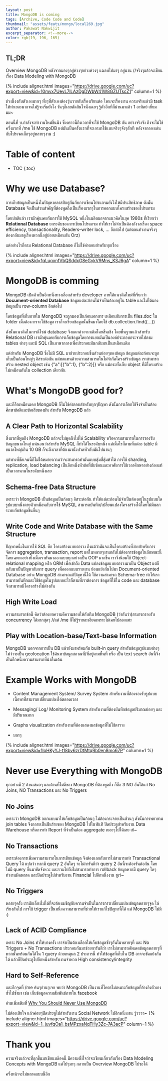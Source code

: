 ```yaml
---
layout: post
title: MongoDB is coming
tags: [Archive, Code Code and Code]
thumbnail: "assets/feats/mongo/local269.jpg"
author: Pakawat Nakwijit
excerpt_separator: <!--more-->
color: rgb(19, 196, 165)
---
```


## TL;DR
Overview MongoDB หลังจากมองๆอยู่ห่างๆอย่างห่วงๆ แฉลบไปมาๆ อยู่นาน //จริงๆแล้วจะเขียนเรื่อง Data Modeling with MongoDB
<!--more-->

{% include aligner.html images="https://drive.google.com/uc?export=view&id=10mvx7UevL7lLAzDgDWbW41W8GZUTscZ1" column=1 %}

ช่วงนี้งงกับตัวเองมากๆ ทั้งๆที่ตัวเองต้องวุ่นวายกับเรื่องเรียนต่อ ไหนจะเรื่องงาน ความจริงแล้วมี task ให้ทำเยอะมากจนไม่รู้จะเริ่มยังไง วันๆก็เลยตัดสินใจนั่งเฉยๆ รู้ตัวอีกทีก็ผ่านมาแล้ว 1 อาทิตย์ เยี่ยมมม~

ตอนนี้ที่ บ.กำลังจะทำงานใหม่ชิ้นนึง ซึ่งคราวนี้ถึงเวลาที่จะใช้ MongoDB กัน อย่างจริงจัง ถึงจะไม่ใช่ครั้งแรกที่ /me ใช้ MongoDB แต่มันเป็นครั้งแรกที่จะเอามาใช้แบบจริงๆจังๆสักที หลังจากลองเล่นกับโปรเจคเล็กๆอยู่หลายๆงาน :)

# Table of content
* TOC
{:toc}

# Why we use Database?

การเก็บข้อมูลเป็นหนึ่งในปัญหาคลาสสิกคู่กันกับการเขียนโปรแกรมยังไงให้มีประสิทธิภาพ ดังนั้น Database จึงเป็นส่วนสำคัญที่ต้องพูดถึงเป็นเรื่องแรกๆในการออกแบบโครงสร้างของโปรแกรม

โดยปกติแล้ว เรามักคุ้นเคยกับการใช้ MySQL หนึ่งในผลิตผลจากแนวคิดในยุค 1980s ที่เรียกว่า **Relational Database** ยกระดับของการเขียนโปรแกรม ทำให้เราไม่จำเป็นต้องกังวลเรื่อง space efficiency, transactionality, Readers–writer lock, ... อีกต่อไป (แต่ตอนทำงานจริงๆ ต้องกลับมาดูเรื่องพวกนี้อยู่บ่อยเหมือนกัน Orz)

แต่อย่างไรก็ตาม Relational Database ก็ไม่ใช่คำตอบสำหรับทุกเรื่อง

{% include aligner.html images="https://drive.google.com/uc?export=view&id=1qLuqxnfVbQSddxG8eGykV9Mns_KSJ6gA" column=1 %}

# MongoDB is comming

MongoDB เปิดตัวเป็นอีกหนึ่งทางเลือกสำหรับ developer ภายใต้แนวคิดใหม่ที่เรียกว่า **Document-oriented Database** ข้อมูลแต่ละก้อนไม่จำเป็นต้องอยู่ใน table และไม่ได้มองข้อมูลเป็น row-column อีกต่อไป

โดยข้อมูลที่เก็บภายใน MongoDB จะถูกมองเป็นก้อนเอกสาร เหมือนกับการเป็น files.doc ใน folder เมื่อต้องการจะใช้ข้อมูล เราก็จะเรียกข้อมูลนั้นขึ้นมาโดยใช้ db.collection.find({...})

ดังนั้นแนวคิดในการดีไซน์ database จึงแตกต่างจากเดิมโดยสิ้นเชิง โดยพื้นฐานแล้วสำหรับ Relational DB เรามักคุ้นเคยกับการเก็บข้อมูลโดยการแยกมันเป็นองค์ประกอบกระจายไปตาม tables ต่างๆ และมี SQL เป็นภาษากลางเพื่อประกอบมันกลับมาเป็นเหมือนเดิม

แต่สำหรับ MongoDB ซึ่งไม่มี SQL มาช่วยประกอบชิ้นส่วนย่อยๆของข้อมูล ข้อมูลแต่ละก้อนจะถูกเก็บเป็นก้อนใหญ่ๆ อิสระต่อกัน แต่ทดแทนด้วยความสามารถในไม่จำกัดโครงสร้างข้อมูล เราสามารถสร้าง nested object เช่น {"a":[{"b":1}, {"b":2}]} หรือ แม้กระทั้งเก็บ object ที่มีโครงสร้างไม่เหมือนกันใน collection เดียวกัน

# What's MongoDB good for?

และก็อีกเหมือนเคย MongoDB ก็ไม่ใช่คำตอบสำหรับทุกๆปัญหา ดังนั้นการเลือกใช้จึงจำเป็นต้องศึกษาข้อดีและข้อเสียของมัน สำหรับ MongoDB แล้ว

## A Clear Path to Horizontal Scalability

สิ่งแรกที่พูดถึง MongoDB แล้วจะไม่พูดถึงไม่ได้ Scalability หรือความสามารถในการรองรับข้อมูลขนาดใหญ่ แน่นอนว่าสำหรับ MySQL ก็ทำได้ในระดับหนึ่ง แต่เมื่อไรก็ตามที่แต่ละ table มีขนาดใหญ่เกิน 10 GB ก็จะถึงเวลาที่ต้องมานั่งปวดหัวกับมันไปนานๆ

แต่ทางที่ชัดเจนนี้ก็ไม่ได้หมายความว่าจะสามารถทำมันแบบสุ่มสี่สุ่มห้าได้ การใช้ sharding, replication, load balancing เป็นอีกหนึ่งหัวข้อที่ซับซ้อนและอาศัยการใช้เวลาศึกษาอย่างถ้องแท้เป็นเวลานานในระดับหนึ่งเลย

## Schema-free Data Structure

เพราะว่า MongoDB เป็นข้อมูลเป็นก้อนๆ อิสระต่อกัน ทำให้แต่ละก้อนไม่จำเป็นต้องอยู่ในรูปแบบใดรูปแบบหนึ่งตายตัวเหมือนกับการใช้ MySQL สามารถบันทึก/เปลี่ยนแปลงโครงสร้างได้โดยไม่มีผลกระทบกับข้อมูลชิ้นอื่นๆ

## Write Code and Write Database with the Same Structure

ปัญหาหนึ่งในการใช้ SQL คือ โครงสร้างแบบตาราง ถึงแม้ว่ามันจะเป็นโครงสร้างที่ง่ายสำหรับการจัดการ aggregation, transaction, report แต่ในหลายๆงานกลับไม่ต้องการข้อมูลในลักษณะนี้ โดยเฉพาะอย่างยิ่งเมื่อเราหันมาออกแบบทุกอย่างเป็น OOP มากขึ้น เราจึงนิยมใช้ Object-relational mapping หรือ ORM เพื่อเข้าถึง Data แปลงข้อมูลแบบตารางมาเป็น Object แต่ก็กลับมาเป็นปัญหากับการ query เพื่อออกแบบรายงาน ย้อนแย้งกันไปมา
Document-oriented Database อย่าง MongoDB สามารถแก้ปัญหานี้ได้ ใช้ความสามารถ Schema-free ทำให้เราสามารถบันทึกและใช้ข้อมูลในรูปแบบอะไรก็ตามที่เราต้องการ ข้อมูลที่ใช้ใน code และ database จึงสามารถมีโครงสร้างไม่ต่างกัน

## High Write Load

ความสามารถข้อนี้ คิดว่าต้องยกความดีความชอบให้กับทีม MongoDB (ว่ากันว่า)สามารถรองรับ concurrency ได้มากสุดๆ //แต่ /me ก็ไม่รู้รายละเอียดเพราะไม่เคยไปลองแฮะ

## Play with Location-base/Text-base Information
MongoDB นอกจากการเป็น DB แล้วยังมาพร้อมกับ built-in query สำหรับข้อมูลรูปแบบต่างๆ ไม่ว่าจะเป็น geolocation ใช้ค้นหาข้อมูลสถาณที่/ที่อยู่ตามพื้นที่ หรือ เป็น text search อันนี้จึงเป็นอีกหนึ่งความสามารถที่น่าตื่นเต้น

# Example Works with MongoDB
* Content Management System/ Survey System สำหรับงานที่ต้องรองรับรูปแบบเนื้อหาที่สามารถเปลี่ยนแปลงได้ตลอดเวลา

* Messaging/ Log/ Monitoring System สำหรับงานที่ต้องบันทึกข้อมูลปริมาณบ่อยๆ และมีปริมาณมาก

* Graphs visualization สำหรับงานที่ต้องแสดงผลข้อมูลที่ไม่ใช้ตาราง

* บลาๆ

{% include aligner.html images="https://drive.google.com/uc?export=view&id=1IoHKyYJ-t18bv6zrDtMtqRb0en8mo67P" column=1 %}

# Never use Everything with MongoDB

ทุกอย่างมี 2 ด้านเสมอๆ และด้านที่ไม่ดีของ MongoDB ที่ต้องพูดถึง ก็คือ 3 NO อันได้แก่ No Joins, NO Transactions และ No Triggers

## No Joins

เพราะว่า MongoDB ออกแบบมาให้เก็บข้อมูลเป็นก้อนๆ ไม่ต้องกระจายเป็นส่วนๆ ดังนั้นการพยายาม join tables จึงกลายเป็นฝันร้ายของ MongoDB ไปในทันที ปิดประตูสำหรับงาน Data Warehouse หรือการทำ Report ที่จำเป็นต้อง aggregate เยอะๆไปได้เลย เย้~

## No Transactions

เพราะต้องการเพิ่มความสามารถในการเขียนข้อมูล จึงต้องแลกกับการไม่สามารถทำ Transactional Query ได้ แปลว่า หากมี query 2 อันใดๆ จะไม่การันตีว่า query 2 อันนี้จะต้องรันต่อกัน โดยไม่มี query อื่นมาขัดจังหวะ และรวมไปถึงไม่สามารถทำการ rollback ข้อมูลหากมี query ใดๆ ทำงานผิดพลาด และปิดประตูไปสำหรับงาน Financial ไปอีกหนึ่งงาน ฮูเร่~

## No Triggers

หลายๆครั้ง เรามักเลี่ยงไม่ได้ที่จะต้องเผชิญกับความจำเป็นในการการเปลี่ยนแปลงข้อมูลหลายๆจุด ไล่เรียงกันไป การใช้ trigger เป็นหนึ่งความสามารถที่ช่วยให้เราแก้ไขปัญหานี้ได้ แต่ MongoDB ไม่มี :)

## Lack of ACID Compliance

เพราะ No Joins ทำให้บางครั้ง เราจำเป็นต้องเลือกให้เก็บข้อมูลซ้ำๆกันในหลายๆที่ และ No Triggers + No Transactions ประกอบกันมาช่วยการันตีว่า เราไม่สามารถอัพเดตข้อมูลหลายๆที่พวกนั้นพร้อมกันได้ใน 1 query ด้วยเหตุผล 2 ประการนี้ ทำให้ข้อมูลที่เก็บใน DB อาจจะขัดแย้งกันได้ แล้วก็ปิดประตูไปอีกหนึ่งสำหรับงานจำพวก High consistency/integrity

## Hard to Self-Reference

และอีกจุดที่ /me ค้นๆอ่านๆเจอ พบว่า MongoDB เป็นงานที่โคตรไม่เหมาะกับข้อมูลที่อ้างอิงตัวเองซ้ำไปซ้ำมา เช่น เก็บข้อมูลความสัมพันธ์ภายใน facebook

อ่านเพิ่มเติมที่ [Why You Should Never Use MongoDB](http://www.sarahmei.com/blog/2013/11/11/why-you-should-never-use-mongodb/)

ไม่ต้องเสียใจ แล้วค่อยๆปิดประตูไปสำหรับงาน Social Network ไปอีกหนึ่งงาน วู้วววว~
{% include aligner.html images="https://drive.google.com/uc?export=view&id=1_juvfqOa1_bsMPzxaNqTHy3Zc-7A3acP" column=1 %}

# Thank you

ความจริงแล้วจะที่ลุกขึ้นมาเขียนบล๊อคนี้ มีความตั้งใจว่าจะเขียนเกี่ยวกับเรื่อง Data Modeling Concepts with MongoDB แต่ไปๆมาๆ กลายเป็น Overview MongoDB ไปซะได้

ครั้งหน้าจะไม่พลาดแบบนี้อีก
